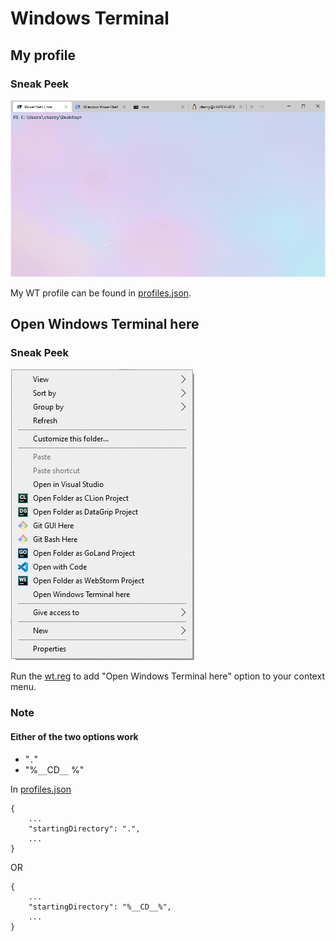 # Windows Terminal

## My profile
### Sneak Peek
<img src="https://github.com/charlyjose/wt/raw/master/wt.gif">

My WT profile can be found in [profiles.json](https://github.com/charlyjose/wt/blob/master/profiles.json).

## Open Windows Terminal here
### Sneak Peek
<img src="https://github.com/charlyjose/wt/raw/master/menu.gif">

Run the [wt.reg](https://github.com/charlyjose/wt/blob/master/wt.reg) to add "Open Windows Terminal here" option to your context menu.

### Note
#### Either of the two options work

* "`.`"
* "%`__`CD`__` %"

In [profiles.json](https://github.com/charlyjose/wt/blob/master/profiles.json)

```
{
    ...
    "startingDirectory": ".",
    ...
}
```

OR

```
{
    ...
    "startingDirectory": "%__CD__%",
    ...
}
```
